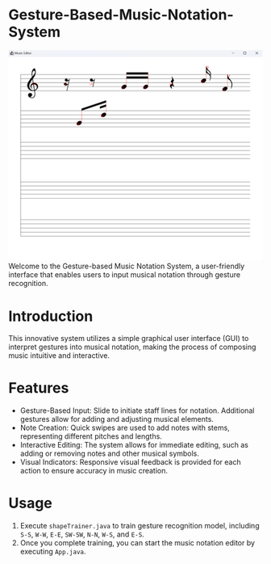 # Gesture-Based-Music-Notation-System
![Image](img.png)
Welcome to the Gesture-based Music Notation System, a user-friendly interface that enables users to input musical notation through gesture recognition.

# Introduction
This innovative system utilizes a simple graphical user interface (GUI) to interpret gestures into musical notation, making the process of composing music intuitive and interactive.

# Features
* Gesture-Based Input: Slide to initiate staff lines for notation. Additional gestures allow for adding and adjusting musical elements.
* Note Creation: Quick swipes are used to add notes with stems, representing different pitches and lengths.
* Interactive Editing: The system allows for immediate editing, such as adding or removing notes and other musical symbols.
* Visual Indicators: Responsive visual feedback is provided for each action to ensure accuracy in music creation.

# Usage
1. Execute `shapeTrainer.java` to train gesture recognition model, including `S-S`, `W-W`, `E-E`, `SW-SW`, `N-N`, `W-S`, and `E-S`.
2. Once you complete training, you can start the music notation editor by executing `App.java`.

